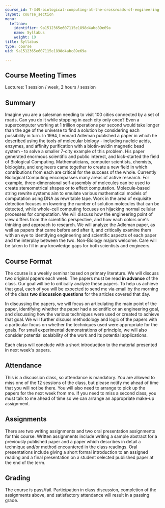 ```yaml
---
course_id: 7-349-biological-computing-at-the-crossroads-of-engineering-and-science-spring-2005
layout: course_section
menu:
  leftnav:
    identifier: 9a1512365e607115e1898d4abc89e69a
    name: Syllabus
    weight: 10
title: Syllabus
type: course
uid: 9a1512365e607115e1898d4abc89e69a

---
```


Course Meeting Times
--------------------

Lectures: 1 session / week, 2 hours / session

Summary
-------

Imagine you are a salesman needing to visit 100 cities connected by a set of roads. Can you do it while stopping in each city only once? Even a supercomputer working at 1 trillion operations per second would take longer than the age of the universe to find a solution by considering each possibility in turn. In 1994, Leonard Adleman published a paper in which he described using the tools of molecular biology - including nucleic acids, enzymes, and affinity purification with a biotin-avidin magnetic bead system - to solve a smaller 7-city example of this problem. His paper generated enormous scientific and public interest, and kick-started the field of Biological Computing. Mathematicians, computer scientists, chemists, biologists, and engineers came together to create a new field in which contributions from each are critical for the success of the whole. Currently Biological Computing encompasses many areas of active research. For example, three-dimensional self-assembly of molecules can be used to create stereometrical shapes or to effect computation. Molecule-based string rewrite systems aim to emulate various mathematical models of computation using DNA as rewritable tape. Work in the area of exquisite detection focuses on lowering the number of solution molecules that can be detected, while whole-cell computing focuses on hijacking normal cellular processes for computation. We will discuss how the engineering point of view differs from the scientific perspective, and how each colors one's thinking and approach to research. We will analyze the Adleman paper, as well as papers that came before and after it, and critically examine them with an eye to identifying engineering and scientific aspects of each paper and the interplay between the two. Non-Biology majors welcome. Care will be taken to fill in any knowledge gaps for both scientists and engineers.

Course Format
-------------

The course is a weekly seminar based on primary literature. We will discuss two original papers each week. The papers must be read **in advance** of the class. Our goal will be to critically analyze these papers. To help us achieve that goal, each of you will be expected to send me via email by the morning of the class **two discussion questions** for the articles covered that day.

In discussing the papers, we will focus on articulating the main point of the paper, identifying whether the paper had a scientific or an engineering goal, and discussing how the various techniques were used or created to achieve that goal. We will further discuss methodology and logic of the papers with a particular focus on whether the techniques used were appropriate for the goals. For small experimental demonstrations of principle, we will also consider potential scalability of the work and its potential applications.

Each class will conclude with a short introduction to the material presented in next week's papers.

Attendance
----------

This is a discussion class, so attendance is mandatory. You are allowed to miss one of the 12 sessions of the class, but please notify me ahead of time that you will not be there. You will also need to arrange to pick up the papers for the next week from me. If you need to miss a second class, you must talk to me ahead of time so we can arrange an appropriate make-up assignment.

Assignments
-----------

There are two writing assignments and two oral presentation assignments for this course. Written assignments include writing a sample abstract for a previously published paper and a paper which describes in detail a technique and/or method encountered in the class readings. Oral presentations include giving a short formal introduction to an assigned reading and a final presentation on a student selected published paper at the end of the term.

Grading
-------

The course is pass/fail. Participation in class discussion, completion of the assignments above, and satisfactory attendance will result in a passing grade.